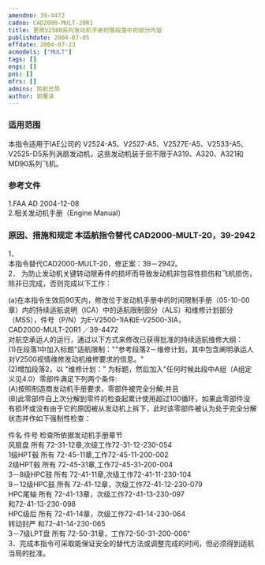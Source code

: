 ```yaml
---
amendno: 39-4472  
cadno: CAD2000-MULT-20R1  
title: 更改V2500系列发动机手册时限段落中的部分内容  
publishdate: 2004-07-05  
effdate: 2004-07-23  
acmodels: ["MULT"]  
tags: []  
engs: []  
pns: []  
mfrs: []  
admins: 民航总局  
author: 郭雁泽  
---
```

  
### 适用范围  
本指令适用于IAE公司的 V2524-A5、V2527-A5、V2527E-A5、V2533-A5、V2525-D5系列涡扇发动机，这些发动机装于但不限于A319、A320、A321和MD90系列飞机。  
  
<!--more-->  
### 参考文件  
1.FAA AD 2004-12-08  
2.相关发动机手册（Engine Manual）  
  
### 原因、措施和规定 本适航指令替代 CAD2000-MULT-20，39-2942  
1．  
本指令替代CAD2000-MULT-20，修正案：39－2942。  
2． 为防止发动机关键转动限寿件的损坏而导致发动机非包容性损伤和飞机损伤，除非已完成，否则完成以下工作：  
  
(a)在本指令生效后90天内，修改位于发动机手册中的时间限制手册（05-10-00章）内的持续适航说明（ICA）中的适航限制部分（ALS）和维修计划部分（MSS），件号（P/N）为E-V2500-1IA和E-V2500-3IA，  
       CAD2000-MULT-20R1  ／39-4472  
对航空承运人的运行，通过以下方式来修改已获得批准的持续适航维修大纲：  
    (1)在段落1中加入标题"适航限制：""参考段落2－维修计划，其中包含阐明承运人对V2500视情维修发动机维修要求的信息。"  
    (2)增加段落2，以 "维修计划：" 为标题，然后加入"任何时候此段中A组（A组定义见4.0）零部件满足下列两个条件:  
(A)按照制造商发动机手册要求，零部件被完全分解;并且  
(B)此零部件自上次分解到零件的检查起累计使用超过100循环，如果此零部件没有损坏或没有由于它的原因被从发动机上拆下，此时该零部件被认为处于完全分解状态并作如下强制性检查：  
  
件名  件号  检查所依据发动机手册章节  
风扇盘  所有  72-31-12章,次级工作72-31-12-230-054  
1级HPT毂  所有  72-45-11章,工作72-45-11-200-002  
2级HPT毂  所有  72-45-31章,工作72-45-31-200-004  
3－8级HPC鼓  所有  72-41-11章,次级工作72-41-11-230-104  
9－12级HPC鼓  所有  72-41-12章，次级工作72-41-12-230-079  
HPC尾轴  所有  72-41-13章，次级工作72-41-13-230-097  
和72-41-13-230-098  
HPC级后  所有  72-41-14章，次级工作72-41-14-230-064  
转动封严  和72-41-14-230-065  
3－7级LPT盘  所有  72-50-31章，工作72-50-31-200-006"  
3．完成本指令可采取能保证安全的替代方法或调整完成的时间，但必须得到适航当局的批准。  
